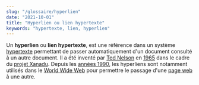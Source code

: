 ```yaml
---
slug: "/glossaire/hyperlien"
date: "2021-10-01"
title: "Hyperlien ou lien hypertexte"
keywords: "hypertexte, lien, hyperlien"
---
```


Un **hyperlien** ou **lien hypertexte**, est une référence dans un système [hypertexte](https://fr.wikipedia.org/wiki/Hypertexte) permettant de passer automatiquement d'un document consulté à un autre document. Il a été inventé par [Ted Nelson](https://fr.wikipedia.org/wiki/Ted_Nelson) en [1965](https://fr.wikipedia.org/wiki/1965) dans le cadre du [projet Xanadu](https://fr.wikipedia.org/wiki/Projet_Xanadu). Depuis les [années 1990](https://fr.wikipedia.org/wiki/Années_1990), les hyperliens sont notamment utilisés dans le [World Wide Web](https://fr.wikipedia.org/wiki/World_Wide_Web) pour permettre le passage d'une [page web](https://fr.wikipedia.org/wiki/Page_web) à une autre.

